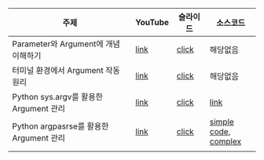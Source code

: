 |주제|YouTube|슬라이드|소스코드|
|---|---|---|---|
|Parameter와 Argument에 개념 이해하기|[link](https://youtu.be/f2KyZvZI_HU)|[click](./꼰대강의_parameter_and_argument.pdf)|해당없음|
|터미널 환경에서 Argument 작동 원리|[link](https://youtu.be/zsB9hX1suuE)|[click](./꼰대강의_parameter_and_argument.pdf)|해당없음|
|Python sys.argv를 활용한 Argument 관리|[link](https://youtu.be/y153g_CHXk0)|[click](./꼰대강의_parameter_and_argument.pdf)|[link](https://github.com/kafa46/better_python_usage/blob/master/params_and_args_tutorial/arg_practice_sys.py)|
|Python argpasrse를 활용한 Argument 관리|[link](https://youtu.be/webdliJwVFM)|[click](./꼰대강의_parameter_and_argument.pdf)|[simple code](https://github.com/kafa46/better_python_usage/blob/master/params_and_args_tutorial/arg_practice_argparse_simple.py),<br>[complex](https://github.com/kafa46/better_python_usage/blob/master/params_and_args_tutorial/arg_practice_argparse_sys_modify.py)|
||||


